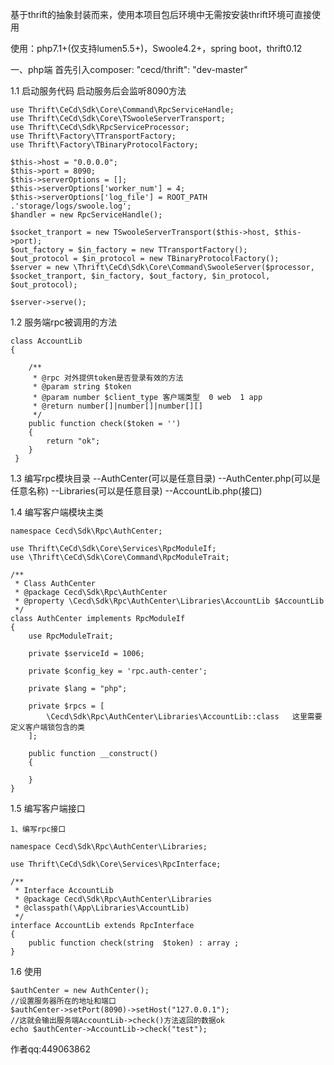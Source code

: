 基于thrift的抽象封装而来，使用本项目包后环境中无需按安装thrift环境可直接使用

使用：php7.1+(仅支持lumen5.5+)，Swoole4.2+，spring boot，thrift0.12

一、php端
    首先引入composer:     "cecd/thrift": "dev-master"

1.1 启动服务代码   启动服务后会监听8090方法
 
    use Thrift\CeCd\Sdk\Core\Command\RpcServiceHandle;
    use Thrift\CeCd\Sdk\Core\TSwooleServerTransport;
    use Thrift\CeCd\Sdk\RpcServiceProcessor;
    use Thrift\Factory\TTransportFactory;
    use Thrift\Factory\TBinaryProtocolFactory;

    $this->host = "0.0.0.0";
    $this->port = 8090;
    $this->serverOptions = [];
    $this->serverOptions['worker_num'] = 4;
    $this->serverOptions['log_file'] = ROOT_PATH .'storage/logs/swoole.log';
    $handler = new RpcServiceHandle();

    $socket_tranport = new TSwooleServerTransport($this->host, $this->port);
    $out_factory = $in_factory = new TTransportFactory();
    $out_protocol = $in_protocol = new TBinaryProtocolFactory();
    $server = new \Thrift\CeCd\Sdk\Core\Command\SwooleServer($processor, $socket_tranport, $in_factory, $out_factory, $in_protocol, $out_protocol);

    $server->serve();
    
1.2 服务端rpc被调用的方法
    
    class AccountLib
    {
       
        /**
         * @rpc 对外提供token是否登录有效的方法
         * @param string $token
         * @param number $client_type 客户端类型  0 web  1 app
         * @return number[]|number[]|number[][]
         */
        public function check($token = '')
        {
            return "ok";
        }
     }
    

1.3 编写rpc模块目录
    --AuthCenter(可以是任意目录)
        --AuthCenter.php(可以是任意名称)
        --Libraries(可以是任意目录)
            --AccountLib.php(接口)
    
    
    
1.4 编写客户端模块主类

    namespace Cecd\Sdk\Rpc\AuthCenter;
    
    use Thrift\CeCd\Sdk\Core\Services\RpcModuleIf;
    use \Thrift\CeCd\Sdk\Core\Command\RpcModuleTrait;
    
    /**
     * Class AuthCenter
     * @package Cecd\Sdk\Rpc\AuthCenter
     * @property \Cecd\Sdk\Rpc\AuthCenter\Libraries\AccountLib $AccountLib    
     */
    class AuthCenter implements RpcModuleIf
    {
        use RpcModuleTrait;
    
        private $serviceId = 1006;
    
        private $config_key = 'rpc.auth-center';
    
        private $lang = "php";
    
        private $rpcs = [
            \Cecd\Sdk\Rpc\AuthCenter\Libraries\AccountLib::class   这里需要定义客户端锁包含的类
        ];
    
        public function __construct()
        {

        }
    }
    
1.5  编写客户端接口

    1、编写rpc接口
    
    namespace Cecd\Sdk\Rpc\AuthCenter\Libraries;
    
    use Thrift\CeCd\Sdk\Core\Services\RpcInterface;
    
    /**
     * Interface AccountLib
     * @package Cecd\Sdk\Rpc\AuthCenter\Libraries
     * @classpath(\App\Libraries\AccountLib)
     */
    interface AccountLib extends RpcInterface
    {
        public function check(string  $token) : array ;
    }
    
1.6 使用

    $authCenter = new AuthCenter();
    //设置服务器所在的地址和端口
    $authCenter->setPort(8090)->setHost("127.0.0.1");
    //这就会输出服务端AccountLib->check()方法返回的数据ok
    echo $authCenter->AccountLib->check("test");

    
    
    
作者qq:449063862
